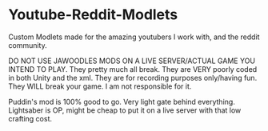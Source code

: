 # Youtube-Reddit-Modlets
Custom Modlets made for the amazing youtubers I work with, and the reddit community.

DO NOT USE JAWOODLES MODS ON A LIVE SERVER/ACTUAL GAME YOU INTEND TO PLAY. They pretty much all break. They are VERY poorly coded in both Unity and the xml. They are for recording purposes only/having fun. They WILL break your game. I am not responsible for it.

Puddin's mod is 100% good to go. Very light gate behind everything. Lightsaber is OP, might be cheap to put it on a live server with that low crafting cost.
